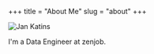 +++
title = "About Me"
slug = "about"
+++




![Jan Katins](/images/jan.jpg#floatright)

I'm a Data Engineer at zenjob. 